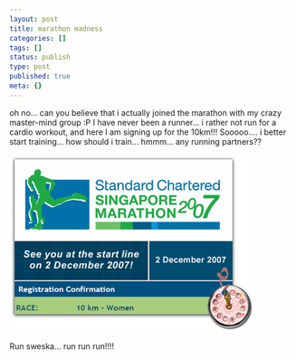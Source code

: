 ```yaml
---
layout: post
title: marathon madness
categories: []
tags: []
status: publish
type: post
published: true
meta: {}
---
```

oh no... can you believe that i actually joined the marathon with my crazy master-mind group :P I have never been a runner... i rather not run for a cardio workout, and here I am signing up for the 10km!!! Sooooo.... i better start training... how should i train... hmmm... any running partners??

[ ![Marathon 2007](/img/marathon.jpg "Marathon 2007") ](http://www.singaporemarathon.com/en/)

Run sweska... run run run!!!!
